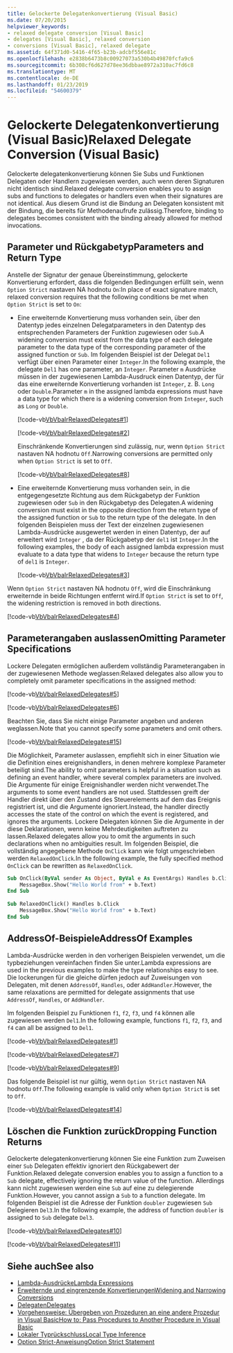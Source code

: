 ```yaml
---
title: Gelockerte Delegatenkonvertierung (Visual Basic)
ms.date: 07/20/2015
helpviewer_keywords:
- relaxed delegate conversion [Visual Basic]
- delegates [Visual Basic], relaxed conversion
- conversions [Visual Basic], relaxed delegate
ms.assetid: 64f371d0-5416-4f65-b23b-adcbf556e81c
ms.openlocfilehash: e2838b6473b8c00927073a530b4b49870fcfa9c6
ms.sourcegitcommit: 6b308cf6d627d78ee36dbbae8972a310ac7fd6c8
ms.translationtype: MT
ms.contentlocale: de-DE
ms.lasthandoff: 01/23/2019
ms.locfileid: "54600379"
---
```

# <a name="relaxed-delegate-conversion-visual-basic"></a><span data-ttu-id="4ca22-102">Gelockerte Delegatenkonvertierung (Visual Basic)</span><span class="sxs-lookup"><span data-stu-id="4ca22-102">Relaxed Delegate Conversion (Visual Basic)</span></span>
<span data-ttu-id="4ca22-103">Gelockerte delegatenkonvertierung können Sie Subs und Funktionen Delegaten oder Handlern zugewiesen werden, auch wenn deren Signaturen nicht identisch sind.</span><span class="sxs-lookup"><span data-stu-id="4ca22-103">Relaxed delegate conversion enables you to assign subs and functions to delegates or handlers even when their signatures are not identical.</span></span> <span data-ttu-id="4ca22-104">Aus diesem Grund ist die Bindung an Delegaten konsistent mit der Bindung, die bereits für Methodenaufrufe zulässig.</span><span class="sxs-lookup"><span data-stu-id="4ca22-104">Therefore, binding to delegates becomes consistent with the binding already allowed for method invocations.</span></span>  
  
## <a name="parameters-and-return-type"></a><span data-ttu-id="4ca22-105">Parameter und Rückgabetyp</span><span class="sxs-lookup"><span data-stu-id="4ca22-105">Parameters and Return Type</span></span>  
 <span data-ttu-id="4ca22-106">Anstelle der Signatur der genaue Übereinstimmung, gelockerte Konvertierung erfordert, dass die folgenden Bedingungen erfüllt sein, wenn `Option Strict` nastaven NA hodnotu `On`:</span><span class="sxs-lookup"><span data-stu-id="4ca22-106">In place of exact signature match, relaxed conversion requires that the following conditions be met when `Option Strict` is set to `On`:</span></span>  
  
-   <span data-ttu-id="4ca22-107">Eine erweiternde Konvertierung muss vorhanden sein, über den Datentyp jedes einzelnen Delegatparameters in den Datentyp des entsprechenden Parameters der Funktion zugewiesen oder `Sub`.</span><span class="sxs-lookup"><span data-stu-id="4ca22-107">A widening conversion must exist from the data type of each delegate parameter to the data type of the corresponding parameter of the assigned function or `Sub`.</span></span> <span data-ttu-id="4ca22-108">Im folgenden Beispiel ist der Delegat `Del1` verfügt über einen Parameter einer `Integer`.</span><span class="sxs-lookup"><span data-stu-id="4ca22-108">In the following example, the delegate `Del1` has one parameter, an `Integer`.</span></span> <span data-ttu-id="4ca22-109">Parameter `m` Ausdrücke müssen in der zugewiesenen Lambda-Ausdruck einen Datentyp, der für das eine erweiternde Konvertierung vorhanden ist `Integer`, z. B. `Long` oder `Double`.</span><span class="sxs-lookup"><span data-stu-id="4ca22-109">Parameter `m` in the assigned lambda expressions must have a data type for which there is a widening conversion from `Integer`, such as `Long` or `Double`.</span></span>  
  
     [!code-vb[VbVbalrRelaxedDelegates#1](../../../../visual-basic/programming-guide/language-features/delegates/codesnippet/VisualBasic/relaxed-delegate-conversion_1.vb)]  
  
     [!code-vb[VbVbalrRelaxedDelegates#2](../../../../visual-basic/programming-guide/language-features/delegates/codesnippet/VisualBasic/relaxed-delegate-conversion_2.vb)]  
  
     <span data-ttu-id="4ca22-110">Einschränkende Konvertierungen sind zulässig, nur, wenn `Option Strict` nastaven NA hodnotu `Off`.</span><span class="sxs-lookup"><span data-stu-id="4ca22-110">Narrowing conversions are permitted only when `Option Strict` is set to `Off`.</span></span>  
  
     [!code-vb[VbVbalrRelaxedDelegates#8](../../../../visual-basic/programming-guide/language-features/delegates/codesnippet/VisualBasic/relaxed-delegate-conversion_3.vb)]  
  
-   <span data-ttu-id="4ca22-111">Eine erweiternde Konvertierung muss vorhanden sein, in die entgegengesetzte Richtung aus dem Rückgabetyp der Funktion zugewiesen oder `Sub` in den Rückgabetyp des Delegaten.</span><span class="sxs-lookup"><span data-stu-id="4ca22-111">A widening conversion must exist in the opposite direction from the return type of the assigned function or `Sub` to the return type of the delegate.</span></span> <span data-ttu-id="4ca22-112">In den folgenden Beispielen muss der Text der einzelnen zugewiesenen Lambda-Ausdrücke ausgewertet werden in einen Datentyp, der auf erweitert wird `Integer` , da der Rückgabetyp der `del1` ist `Integer`.</span><span class="sxs-lookup"><span data-stu-id="4ca22-112">In the following examples, the body of each assigned lambda expression must evaluate to a data type that widens to `Integer` because the return type of `del1` is `Integer`.</span></span>  
  
     [!code-vb[VbVbalrRelaxedDelegates#3](../../../../visual-basic/programming-guide/language-features/delegates/codesnippet/VisualBasic/relaxed-delegate-conversion_4.vb)]  
  
 <span data-ttu-id="4ca22-113">Wenn `Option Strict` nastaven NA hodnotu `Off`, wird die Einschränkung erweiternde in beide Richtungen entfernt wird.</span><span class="sxs-lookup"><span data-stu-id="4ca22-113">If `Option Strict` is set to `Off`, the widening restriction is removed in both directions.</span></span>  
  
 [!code-vb[VbVbalrRelaxedDelegates#4](../../../../visual-basic/programming-guide/language-features/delegates/codesnippet/VisualBasic/relaxed-delegate-conversion_5.vb)]  
  
## <a name="omitting-parameter-specifications"></a><span data-ttu-id="4ca22-114">Parameterangaben auslassen</span><span class="sxs-lookup"><span data-stu-id="4ca22-114">Omitting Parameter Specifications</span></span>  
 <span data-ttu-id="4ca22-115">Lockere Delegaten ermöglichen außerdem vollständig Parameterangaben in der zugewiesenen Methode weglassen:</span><span class="sxs-lookup"><span data-stu-id="4ca22-115">Relaxed delegates also allow you to completely omit parameter specifications in the assigned method:</span></span>  
  
 [!code-vb[VbVbalrRelaxedDelegates#5](../../../../visual-basic/programming-guide/language-features/delegates/codesnippet/VisualBasic/relaxed-delegate-conversion_6.vb)]  
  
 [!code-vb[VbVbalrRelaxedDelegates#6](../../../../visual-basic/programming-guide/language-features/delegates/codesnippet/VisualBasic/relaxed-delegate-conversion_7.vb)]  
  
 <span data-ttu-id="4ca22-116">Beachten Sie, dass Sie nicht einige Parameter angeben und anderen weglassen.</span><span class="sxs-lookup"><span data-stu-id="4ca22-116">Note that you cannot specify some parameters and omit others.</span></span>  
  
 [!code-vb[VbVbalrRelaxedDelegates#15](../../../../visual-basic/programming-guide/language-features/delegates/codesnippet/VisualBasic/relaxed-delegate-conversion_8.vb)]  
  
 <span data-ttu-id="4ca22-117">Die Möglichkeit, Parameter auslassen, empfiehlt sich in einer Situation wie die Definition eines ereignishandlers, in denen mehrere komplexe Parameter beteiligt sind.</span><span class="sxs-lookup"><span data-stu-id="4ca22-117">The ability to omit parameters is helpful in a situation such as defining an event handler, where several complex parameters are involved.</span></span> <span data-ttu-id="4ca22-118">Die Argumente für einige Ereignishandler werden nicht verwendet.</span><span class="sxs-lookup"><span data-stu-id="4ca22-118">The arguments to some event handlers are not used.</span></span> <span data-ttu-id="4ca22-119">Stattdessen greift der Handler direkt über den Zustand des Steuerelements auf dem das Ereignis registriert ist, und die Argumente ignoriert.</span><span class="sxs-lookup"><span data-stu-id="4ca22-119">Instead, the handler directly accesses the state of the control on which the event is registered, and ignores the arguments.</span></span> <span data-ttu-id="4ca22-120">Lockere Delegaten können Sie die Argumente in der diese Deklarationen, wenn keine Mehrdeutigkeiten auftreten zu lassen.</span><span class="sxs-lookup"><span data-stu-id="4ca22-120">Relaxed delegates allow you to omit the arguments in such declarations when no ambiguities result.</span></span> <span data-ttu-id="4ca22-121">Im folgenden Beispiel, die vollständig angegebene Methode `OnClick` kann wie folgt umgeschrieben werden `RelaxedOnClick`.</span><span class="sxs-lookup"><span data-stu-id="4ca22-121">In the following example, the fully specified method `OnClick` can be rewritten as `RelaxedOnClick`.</span></span>  
  
```vb  
Sub OnClick(ByVal sender As Object, ByVal e As EventArgs) Handles b.Click  
    MessageBox.Show("Hello World from" + b.Text)  
End Sub  
  
Sub RelaxedOnClick() Handles b.Click  
    MessageBox.Show("Hello World from" + b.Text)  
End Sub  
```  
  
## <a name="addressof-examples"></a><span data-ttu-id="4ca22-122">AddressOf-Beispiele</span><span class="sxs-lookup"><span data-stu-id="4ca22-122">AddressOf Examples</span></span>  
 <span data-ttu-id="4ca22-123">Lambda-Ausdrücke werden in den vorherigen Beispielen verwendet, um die typbeziehungen vereinfachen finden Sie unter.</span><span class="sxs-lookup"><span data-stu-id="4ca22-123">Lambda expressions are used in the previous examples to make the type relationships easy to see.</span></span> <span data-ttu-id="4ca22-124">Die lockerungen für die gleiche dürfen jedoch auf Zuweisungen von Delegaten, mit denen `AddressOf`, `Handles`, oder `AddHandler`.</span><span class="sxs-lookup"><span data-stu-id="4ca22-124">However, the same relaxations are permitted for delegate assignments that use `AddressOf`, `Handles`, or `AddHandler`.</span></span>  
  
 <span data-ttu-id="4ca22-125">Im folgenden Beispiel zu Funktionen `f1`, `f2`, `f3`, und `f4` können alle zugewiesen werden `Del1`.</span><span class="sxs-lookup"><span data-stu-id="4ca22-125">In the following example, functions `f1`, `f2`, `f3`, and `f4` can all be assigned to `Del1`.</span></span>  
  
 [!code-vb[VbVbalrRelaxedDelegates#1](../../../../visual-basic/programming-guide/language-features/delegates/codesnippet/VisualBasic/relaxed-delegate-conversion_1.vb)]  
  
 [!code-vb[VbVbalrRelaxedDelegates#7](../../../../visual-basic/programming-guide/language-features/delegates/codesnippet/VisualBasic/relaxed-delegate-conversion_9.vb)]  
  
 [!code-vb[VbVbalrRelaxedDelegates#9](../../../../visual-basic/programming-guide/language-features/delegates/codesnippet/VisualBasic/relaxed-delegate-conversion_10.vb)]  
  
 <span data-ttu-id="4ca22-126">Das folgende Beispiel ist nur gültig, wenn `Option Strict` nastaven NA hodnotu `Off`.</span><span class="sxs-lookup"><span data-stu-id="4ca22-126">The following example is valid only when `Option Strict` is set to `Off`.</span></span>  
  
 [!code-vb[VbVbalrRelaxedDelegates#14](../../../../visual-basic/programming-guide/language-features/delegates/codesnippet/VisualBasic/relaxed-delegate-conversion_11.vb)]  
  
## <a name="dropping-function-returns"></a><span data-ttu-id="4ca22-127">Löschen die Funktion zurück</span><span class="sxs-lookup"><span data-stu-id="4ca22-127">Dropping Function Returns</span></span>  
 <span data-ttu-id="4ca22-128">Gelockerte delegatenkonvertierung können Sie eine Funktion zum Zuweisen einer `Sub` Delegaten effektiv ignoriert den Rückgabewert der Funktion.</span><span class="sxs-lookup"><span data-stu-id="4ca22-128">Relaxed delegate conversion enables you to assign a function to a `Sub` delegate, effectively ignoring the return value of the function.</span></span> <span data-ttu-id="4ca22-129">Allerdings kann nicht zugewiesen werden eine `Sub` auf eine zu delegierende Funktion.</span><span class="sxs-lookup"><span data-stu-id="4ca22-129">However, you cannot assign a `Sub` to a function delegate.</span></span> <span data-ttu-id="4ca22-130">Im folgenden Beispiel ist die Adresse der Funktion `doubler` zugewiesen `Sub` Delegieren `Del3`.</span><span class="sxs-lookup"><span data-stu-id="4ca22-130">In the following example, the address of function `doubler` is assigned to `Sub` delegate `Del3`.</span></span>  
  
 [!code-vb[VbVbalrRelaxedDelegates#10](../../../../visual-basic/programming-guide/language-features/delegates/codesnippet/VisualBasic/relaxed-delegate-conversion_12.vb)]  
  
 [!code-vb[VbVbalrRelaxedDelegates#11](../../../../visual-basic/programming-guide/language-features/delegates/codesnippet/VisualBasic/relaxed-delegate-conversion_13.vb)]  
  
## <a name="see-also"></a><span data-ttu-id="4ca22-131">Siehe auch</span><span class="sxs-lookup"><span data-stu-id="4ca22-131">See also</span></span>
- [<span data-ttu-id="4ca22-132">Lambda-Ausdrücke</span><span class="sxs-lookup"><span data-stu-id="4ca22-132">Lambda Expressions</span></span>](../../../../visual-basic/programming-guide/language-features/procedures/lambda-expressions.md)
- [<span data-ttu-id="4ca22-133">Erweiternde und eingrenzende Konvertierungen</span><span class="sxs-lookup"><span data-stu-id="4ca22-133">Widening and Narrowing Conversions</span></span>](../../../../visual-basic/programming-guide/language-features/data-types/widening-and-narrowing-conversions.md)
- [<span data-ttu-id="4ca22-134">Delegaten</span><span class="sxs-lookup"><span data-stu-id="4ca22-134">Delegates</span></span>](../../../../visual-basic/programming-guide/language-features/delegates/index.md)
- [<span data-ttu-id="4ca22-135">Vorgehensweise: Übergeben von Prozeduren an eine andere Prozedur in Visual Basic</span><span class="sxs-lookup"><span data-stu-id="4ca22-135">How to: Pass Procedures to Another Procedure in Visual Basic</span></span>](../../../../visual-basic/programming-guide/language-features/delegates/how-to-pass-procedures-to-another-procedure.md)
- [<span data-ttu-id="4ca22-136">Lokaler Typrückschluss</span><span class="sxs-lookup"><span data-stu-id="4ca22-136">Local Type Inference</span></span>](../../../../visual-basic/programming-guide/language-features/variables/local-type-inference.md)
- [<span data-ttu-id="4ca22-137">Option Strict-Anweisung</span><span class="sxs-lookup"><span data-stu-id="4ca22-137">Option Strict Statement</span></span>](../../../../visual-basic/language-reference/statements/option-strict-statement.md)
